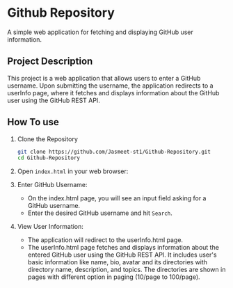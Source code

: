 
# Github Repository

A simple web application for fetching and displaying GitHub user information.

## Project Description

This project is a web application that allows users to enter a GitHub username. Upon submitting the username, the application redirects to a userInfo page, where it fetches and displays information about the GitHub user using the GitHub REST API.

## How To use

1. Clone the Repository
   ```bash
   git clone https://github.com/Jasmeet-st1/Github-Repository.git
   cd Github-Repository
   ```

2. Open `index.html` in your web browser:

3. Enter GitHub Username:
    - On the index.html page, you will see an input field asking for a GitHub username.
    - Enter the desired GitHub username and hit `Search`.

4. View User Information:
    - The application will redirect to the userInfo.html page.
    - The userInfo.html page fetches and displays information about the entered GitHub user using the GitHub REST API. It includes user's basic information like name, bio, avatar and its directories with directory name, description, and topics. 
           The directories are shown in pages with different option in paging (10/page to 100/page).

